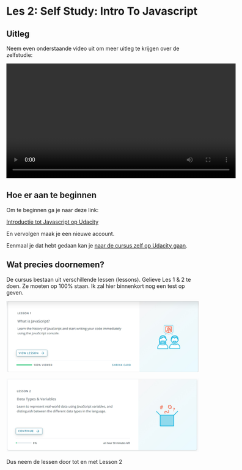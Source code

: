 # Les 2: Self Study: Intro To Javascript

## Uitleg

Neem even onderstaande video uit om meer uitleg te krijgen over de zelfstudie:

<video width="600" controls>
<source src="selfstudy-les2.mkv">
</video>

## Hoe er aan te beginnen

Om te beginnen ga je naar deze link:

[Introductie tot Javascript op Udacity](https://www.udacity.com/course/intro-to-javascript--ud803)

En vervolgen maak je een nieuwe account.

Eenmaal je dat hebt gedaan kan je [naar de cursus zelf op Udacity gaan](https://classroom.udacity.com/courses/ud803).

## Wat precies doornemen?

De cursus bestaan uit verschillende lessen (lessons). Gelieve Les 1 & 2 te doen. Ze moeten op 100% staan.
Ik zal hier binnenkort nog een test op geven.

![lesson1.PNG](lesson1.PNG)

![lesson2.PNG](lesson2.PNG)

Dus neem de lessen door tot en met Lesson 2
